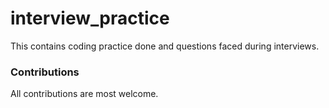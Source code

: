 # interview_practice

This contains coding practice done and questions faced during interviews.

<h3>Contributions</h3>
All contributions are most welcome.

